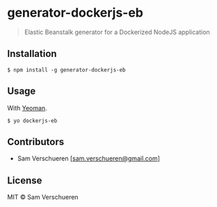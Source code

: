 # generator-dockerjs-eb

> Elastic Beanstalk generator for a Dockerized NodeJS application

## Installation

```
$ npm install -g generator-dockerjs-eb
```

## Usage

With [Yeoman](http://yeoman.io/).

```
$ yo dockerjs-eb
```

## Contributors

- Sam Verschueren [<sam.verschueren@gmail.com>]

## License

MIT © Sam Verschueren